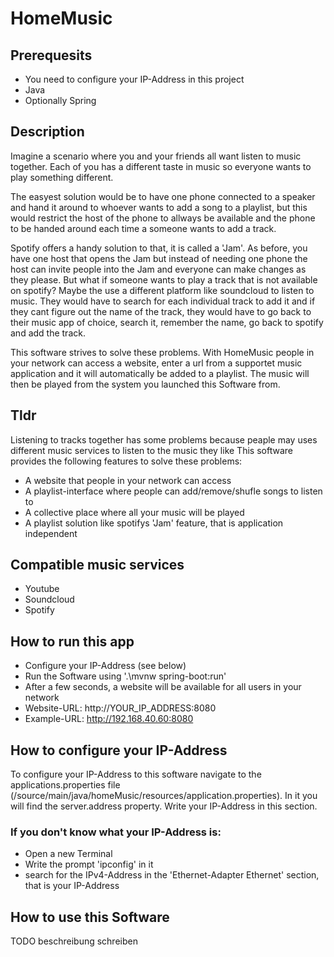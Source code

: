 # HomeMusic

## Prerequesits
- You need to configure your IP-Address in this project
- Java
- Optionally Spring

## Description
Imagine a scenario where you and your friends all want listen to music together.
Each of you has a different taste in music so everyone wants to play something different.

The easyest solution would be to have one phone connected to a speaker and hand it around to whoever wants to add a song to a playlist,
but this would restrict the host of the phone to allways be available and the phone to be handed around each time a someone wants to add a track.

Spotify offers a handy solution to that, it is called a 'Jam'.
As before, you have one host that opens the Jam but instead of needing one phone the host can invite people into the Jam and everyone can make changes as they please.
But what if someone wants to play a track that is not available on spotify?
Maybe the use a different platform like soundcloud to listen to music. 
They would have to search for each individual track to add it and if they cant figure out the name of the track, they would have to go back to their music app of choice, search it, remember the name, go back to spotify and add the track.

This software strives to solve these problems.
With HomeMusic people in your network can access a website, enter a url from a supportet music application and it will automatically be added to a playlist.
The music will then be played from the system you launched this Software from.

## Tldr
Listening to tracks together has some problems because peaple may uses different music services to listen to the music they like
This software provides the following features to solve these problems:
- A website that people in your network can access
- A playlist-interface where people can add/remove/shufle songs to listen to
- A collective place where all your music will be played
- A playlist solution like spotifys 'Jam' feature, that is application independent

## Compatible music services
- Youtube
- Soundcloud
- Spotify

## How to run this app
- Configure your IP-Address (see below)
- Run the Software using '.\mvnw spring-boot:run'
- After a few seconds, a website will be available for all users in your network
- Website-URL: http://YOUR_IP_ADDRESS:8080
- Example-URL: http://192.168.40.60:8080

## How to configure your IP-Address
To configure your IP-Address to this software navigate to the applications.properties file (/source/main/java/homeMusic/resources/application.properties).
In it you will find the server.address property.
Write your IP-Address in this section.

### If you don't know what your IP-Address is:
- Open a new Terminal
- Write the prompt 'ipconfig' in it
- search for the IPv4-Address in the 'Ethernet-Adapter Ethernet' section, that is your IP-Address

## How to use this Software
TODO beschreibung schreiben
